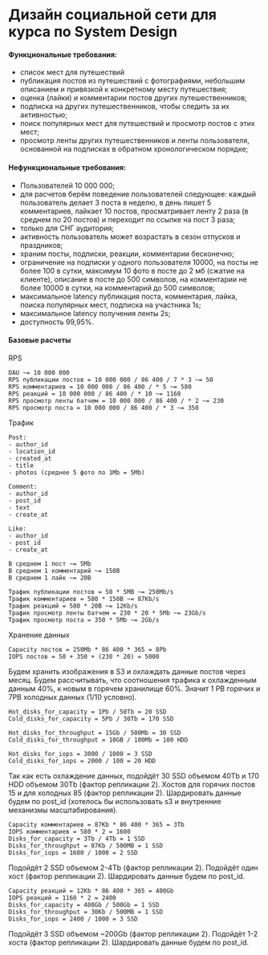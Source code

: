 # Дизайн социальной сети для курса по System Design

#### Функциональные требования:

- список мест для путешествий
- публикация постов из путешествий с фотографиями, небольшим описанием и привязкой к конкретному месту путешествия;
- оценка (лайки) и комментарии постов других путешественников;
- подписка на других путешественников, чтобы следить за их активностью;
- поиск популярных мест для путешествий и просмотр постов с этих мест;
- просмотр ленты других путешественников и ленты пользователя, основанной на подписках в обратном хронологическом порядке;

#### Нефункциональные требования:

- Пользователей 10 000 000;
- для расчетов берём поведение пользователей следующее: каждый пользователь делает 3 поста в неделю,
  в день пишет 5 комментариев, лайкает 10 постов, просматривает ленту 2 раза (в среднем по 20 постов)
  и переходит по ссылке на пост 3 раза;
- только для СНГ аудитория;
- активность пользователь может возрастать в сезон отпусков и праздников;
- храним посты, подписки, реакции, комментарии бесконечно;
- ограничение на подписки у одного пользователя 10000, на посты не более 100 в сутки, максимум 10 фото в посте до 2 мб (сжатие на клиенте),
 описание в посте до 500 символов, на комментарии не более 10000 в сутки, на комментарий до 500 символов;
- максимальное latency публикация поста, комментария, лайка, поиска популярных мест, подписка на участника 1s;
- максимальное latency получения ленты 2s;
- доступность 99,95%.

#### Базовые расчеты

RPS
```
DAU ~= 10 000 000
RPS публикации постов = 10 000 000 / 86 400 / 7 * 3 ~= 50
RPS комментариев = 10 000 000 / 86 400 / * 5 ~= 580
RPS реакций = 10 000 000 / 86 400 / * 10 ~= 1160
RPS просмотр ленты батчем = 10 000 000 / 86 400 / * 2 ~= 230
RPS просмотр поста = 10 000 000 / 86 400 / * 3 ~= 350
```

Трафик
```
Post:
- author_id
- location_id
- created_at
- title
- photos (среднее 5 фото по 1Mb = 5Mb)

Comment:
- author_id
- post_id
- text
- create_at

Like:
- author_id
- post_id
- create_at

В среднем 1 пост ~= 5Mb
В среднем 1 комментарий ~= 150B
В среднем 1 лайк ~= 20B

Трафик публикации постов = 50 * 5MB ~= 250Mb/s
Трафик комментариев = 580 * 150B ~= 87Kb/s
Трафик реакций = 580 * 20B ~= 12Kb/s
Трафик просмотр ленты батчем = 230 * 20 * 5Mb ~= 23Gb/s
Трафик просмотр поста = 350 * 5Mb ~= 2Gb/s
```

Хранение данных
```
Сapacity постов = 250Mb * 86 400 * 365 = 8Pb
IOPS постов = 50 + 350 + (230 * 20) = 5000
```
Будем хранить изображения в S3 и охлаждать данные постов через месяц.
Будем рассчитывать, что соотношения трафика к охлажденным данным 40%,
 к новым в горячем хранилище 60%.
Значит 1 PB горячих и 7PB холодных данных (1/10 условно).
```
Hot_disks_for_capacity = 1Pb / 50Tb = 20 SSD
Cold_disks_for_capacity = 5Pb / 30Tb = 170 SSD
 
Hot_disks_for_throughput = 15Gb / 500Mb = 30 SSD 
Cold_disks_for_throughput = 10GB / 100Mb = 100 HDD 
 
Hot_disks_for_iops = 3000 / 1000 = 3 SSD
Cold_disks_for_iops = 2000 / 100 = 20 HDD
```
Так как есть охлаждение данных, подойдёт 30 SSD объемом 40Tb и
 170 HDD объемом 30Tb (фактор репликации 2).
Хостов для горячих постов 15 и для холодных 85 (фактор репликации 2).
Шардировать данные будем по post_id (хотелось бы
 использовать s3 и внутренние механизмы масштабирования).
```
Сapacity комментариев = 87Kb * 86 400 * 365 = 3Tb
IOPS комментариев = 580 * 2 = 1600
Disks_for_capacity = 3Tb / 4Tb = 1 SSD 
Disks_for_throughput = 87Kb / 500MB = 1 SSD
Disks_for_iops = 1600 / 1000 = 2 SSD
```
Подойдёт 2 SSD объемом 2-4Tb (фактор репликации 2).
Подойдёт один хост (фактор репликации 2).
Шардировать данные будем по post_id.
```
Сapacity реакций = 12Kb * 86 400 * 365 = 400Gb
IOPS реакций = 1160 * 2 = 2400
Disks_for_capacity = 400Gb / 500Gb = 1 SSD 
Disks_for_throughput = 30Kb / 500MB = 1 SSD
Disks_for_iops = 2400 / 1000 = 3 SSD
```
Подойдёт 3 SSD объемом ~200Gb (фактор репликации 2).
Подойдёт 1-2 хоста (фактор репликации 2).
Шардировать данные будем по post_id.
```